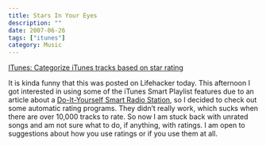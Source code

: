 ```yaml
---
title: Stars In Your Eyes
description: ""
date: 2007-06-26
tags: ["itunes"]
category: Music
---
```



<a href="https://web.archive.org/web/20131211130935/http://lifehacker.com/software/itunes/categorize-itunes-tracks-based-on-star-rating-271787.php">ITunes: Categorize iTunes tracks based on star rating</a>

It is kinda funny that this was posted on Lifehacker today.  This afternoon I got interested in using some of the iTunes Smart Playlist features due to an article about a <a href="https://web.archive.org/web/20131211130935/http://www.codepoetry.net/archives/2005/01/15/doityourself_smart_radio_station.php">Do-It-Yourself Smart Radio Station</a>, so I decided to check out some automatic rating programs.  They didn’t really work, which sucks when there are over 10,000 tracks to rate.  So now I am stuck back with unrated songs and am not sure what to do, if anything, with ratings.  I am open to suggestions about how you use ratings or if you use them at all.
